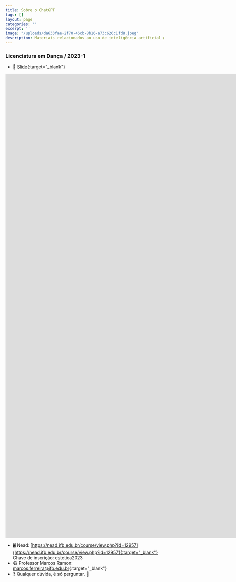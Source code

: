 ```yaml
---
title: Sobre o ChatGPT
tags: []
layout: page
categories: ''
excerpt: ''
image: "/uploads/da633fae-2f70-46cb-8b16-a73c626c1fd8.jpeg"
description: Materiais relacionados ao uso de inteligência artificial generativa
---
```


### Licenciatura em Dança / 2023-1

- 📑 [Slide](https://docs.google.com/presentation/d/e/2PACX-1vRxXfEqsW_YuEGkeAdEUF01j92bmgZB9Zt10QxbrhEfO0k9DMfMIGmnMEEk2yD2v2ckIVnEdMgVwlDu/pub?start=false&loop=false&delayms=15000){:target="_blank"}

<iframe src="https://docs.google.com/presentation/d/e/2PACX-1vRxXfEqsW_YuEGkeAdEUF01j92bmgZB9Zt10QxbrhEfO0k9DMfMIGmnMEEk2yD2v2ckIVnEdMgVwlDu/embed?start=false&loop=false&delayms=15000" frameborder="0" width="2560" height="1469" allowfullscreen="true" mozallowfullscreen="true" webkitallowfullscreen="true"></iframe>

- 🖥️ Nead: [https://nead.ifb.edu.br/course/view.php?id=12957](https://nead.ifb.edu.br/course/view.php?id=12957){:target="_blank"} Chave de inscrição: estetica2023
- 😷 Professor Marcos Ramon: [marcos.ferreira@ifb.edu.br](mailto:marcos.ferreira@ifb.edu.br){:target="_blank"}
- ❓ Qualquer dúvida, é só perguntar. 🤔
